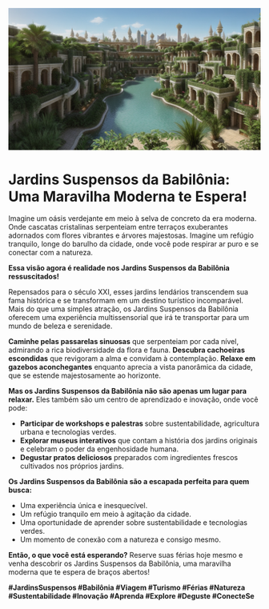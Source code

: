 ![Jardim Suspenso da Babilonia](jardins.png)

# Jardins Suspensos da Babilônia: Uma Maravilha Moderna te Espera!

Imagine um oásis verdejante em meio à selva de concreto da era moderna. Onde cascatas cristalinas serpenteiam entre terraços exuberantes adornados com flores vibrantes e árvores majestosas. Imagine um refúgio tranquilo, longe do barulho da cidade, onde você pode respirar ar puro e se conectar com a natureza.

<b> Essa visão agora é realidade nos Jardins Suspensos da Babilônia ressuscitados! </b>

Repensados para o século XXI, esses jardins lendários transcendem sua fama histórica e se transformam em um destino turístico incomparável. Mais do que uma simples atração, os Jardins Suspensos da Babilônia oferecem uma experiência multissensorial que irá te transportar para um mundo de beleza e serenidade.

<b>Caminhe pelas passarelas sinuosas</b> que serpenteiam por cada nível, admirando a rica biodiversidade da flora e fauna. <b>Descubra cachoeiras escondidas</b> que revigoram a alma e convidam à contemplação. <b>Relaxe em gazebos aconchegantes</b> enquanto aprecia a vista panorâmica da cidade, que se estende majestosamente ao horizonte.

<b>Mas os Jardins Suspensos da Babilônia não são apenas um lugar para relaxar.</b> Eles também são um centro de aprendizado e inovação, onde você pode:

<ul>
    <li><b>Participar de workshops e palestras </b>sobre sustentabilidade, agricultura urbana e tecnologias verdes.
    <li><b>Explorar museus interativos</b> que contam a história dos jardins originais e celebram o poder da engenhosidade humana.
    <li><b>Degustar pratos deliciosos</b> preparados com ingredientes frescos cultivados nos próprios jardins.
</ul>

<b>Os Jardins Suspensos da Babilônia são a escapada perfeita para quem busca:</b>

<ul>
    <li>Uma experiência única e inesquecível.
    <li>Um refúgio tranquilo em meio à agitação da cidade.
    <li>Uma oportunidade de aprender sobre sustentabilidade e tecnologias verdes.
    <li>Um momento de conexão com a natureza e consigo mesmo.
</ul>

<b>Então, o que você está esperando?</b> Reserve suas férias hoje mesmo e venha descobrir os Jardins Suspensos da Babilônia, uma maravilha moderna que te espera de braços abertos!


<b>#JardinsSuspensos #Babilônia #Viagem #Turismo #Férias #Natureza #Sustentabilidade #Inovação #Aprenda #Explore #Deguste #ConecteSe</b>